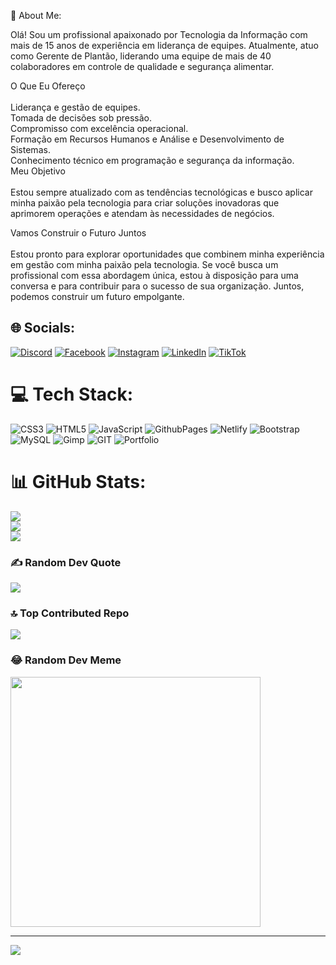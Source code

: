 💫 About Me:

Olá! Sou um profissional apaixonado por Tecnologia da Informação com mais de 15 anos de experiência em liderança de equipes. Atualmente, atuo como Gerente de Plantão, liderando uma equipe de mais de 40 colaboradores em controle de qualidade e segurança alimentar.

O Que Eu Ofereço <br>
<br>
Liderança e gestão de equipes. <br>
Tomada de decisões sob pressão. <br>
Compromisso com excelência operacional. <br>
Formação em Recursos Humanos e Análise e Desenvolvimento de Sistemas. <br>
Conhecimento técnico em programação e segurança da informação. <br>
Meu Objetivo <br>
<br>
Estou sempre atualizado com as tendências tecnológicas e busco aplicar minha paixão pela tecnologia para criar soluções inovadoras que aprimorem operações e atendam às necessidades de negócios. <br>

Vamos Construir o Futuro Juntos <br>
<br>
Estou pronto para explorar oportunidades que combinem minha experiência em gestão com minha paixão pela tecnologia. Se você busca um profissional com essa abordagem única, estou à disposição para uma conversa e para contribuir para o sucesso de sua organização. Juntos, podemos construir um futuro empolgante. <br>


## 🌐 Socials:
[![Discord](https://img.shields.io/badge/Discord-%237289DA.svg?logo=discord&logoColor=white)](https://discord.gg/silviocalixto) [![Facebook](https://img.shields.io/badge/Facebook-%231877F2.svg?logo=Facebook&logoColor=white)](https://facebook.com/https://www.facebook.com/silvio.calixto/) [![Instagram](https://img.shields.io/badge/Instagram-%23E4405F.svg?logo=Instagram&logoColor=white)](https://instagram.com/https://www.instagram.com/calixto_silvio/) [![LinkedIn](https://img.shields.io/badge/LinkedIn-%230077B5.svg?logo=linkedin&logoColor=white)](https://linkedin.com/in/https://www.linkedin.com/in/silviocalixto/) [![TikTok](https://img.shields.io/badge/TikTok-%23000000.svg?logo=TikTok&logoColor=white)](https://tiktok.com/@https://www.tiktok.com/@silviocalixto) 

# 💻 Tech Stack:
![CSS3](https://img.shields.io/badge/css3-%231572B6.svg?style=plastic&logo=css3&logoColor=white) ![HTML5](https://img.shields.io/badge/html5-%23E34F26.svg?style=plastic&logo=html5&logoColor=white) ![JavaScript](https://img.shields.io/badge/javascript-%23323330.svg?style=plastic&logo=javascript&logoColor=%23F7DF1E) ![GithubPages](https://img.shields.io/badge/github%20pages-121013?style=plastic&logo=github&logoColor=white) ![Netlify](https://img.shields.io/badge/netlify-%23000000.svg?style=plastic&logo=netlify&logoColor=#00C7B7) ![Bootstrap](https://img.shields.io/badge/bootstrap-%238511FA.svg?style=plastic&logo=bootstrap&logoColor=white) ![MySQL](https://img.shields.io/badge/mysql-%2300000f.svg?style=plastic&logo=mysql&logoColor=white) ![Gimp](https://img.shields.io/badge/Gimp-657D8B?style=plastic&logo=gimp&logoColor=FFFFFF) ![GIT](https://img.shields.io/badge/Git-fc6d26?style=plastic&logo=git&logoColor=white) ![Portfolio](https://img.shields.io/badge/Portfolio-%23000000.svg?style=plastic&logo=firefox&logoColor=#FF7139)
# 📊 GitHub Stats:
![](https://github-readme-stats.vercel.app/api?username=SilvioCalixto&theme=tokyonight&hide_border=true&include_all_commits=false&count_private=true)<br/>
![](https://github-readme-streak-stats.herokuapp.com/?user=SilvioCalixto&theme=tokyonight&hide_border=true)<br/>
![](https://github-readme-stats.vercel.app/api/top-langs/?username=SilvioCalixto&theme=tokyonight&hide_border=true&include_all_commits=false&count_private=true&layout=compact)

### ✍️ Random Dev Quote
![](https://quotes-github-readme.vercel.app/api?type=vetical&theme=tokyonight)

### 🔝 Top Contributed Repo
![](https://github-contributor-stats.vercel.app/api?username=SilvioCalixto&limit=5&theme=dark&combine_all_yearly_contributions=true)

### 😂 Random Dev Meme
<img src='https://randommeme-five.vercel.app/' style="height: 400px;"/>

---
[![](https://visitcount.itsvg.in/api?id=SilvioCalixto&icon=0&color=0)](https://visitcount.itsvg.in)

<!-- Proudly created with GPRM ( https://gprm.itsvg.in ) -->
